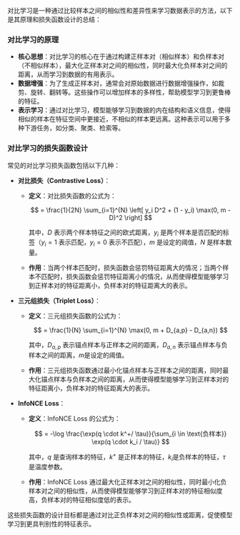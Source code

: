 对比学习是一种通过比较样本之间的相似性和差异性来学习数据表示的方法，以下是其原理和损失函数设计的总结：

### 对比学习的原理

- **核心思想**：对比学习的核心在于通过构建正样本对（相似样本）和负样本对（不相似样本），最大化正样本对之间的相似性，同时最大化负样本对之间的距离，从而学习到数据的有用表示。
- **数据增强**：为了生成正样本对，通常会对原始数据进行数据增强操作，如裁剪、旋转、翻转等。这些操作可以增加样本的多样性，帮助模型学习到更鲁棒的特征。
- **表示学习**：通过对比学习，模型能够学习到数据的内在结构和语义信息，使得相似的样本在特征空间中更接近，不相似的样本更远离。这种表示可以用于多种下游任务，如分类、聚类、检索等。

### 对比学习的损失函数设计

常见的对比学习损失函数包括以下几种：

- **对比损失（Contrastive Loss）**：
  - **定义**：对比损失函数的公式为：

    $$
    = \frac{1}{2N} \sum_{i=1}^{N} \left[ y_i D^2 + (1 - y_i) \max(0, m - D)^2 \right]
    $$

    其中，$D$ 表示两个样本特征之间的欧式距离，$y_i$ 是两个样本是否匹配的标签$（y_i=1$ 表示匹配，$y_i=0$ 表示不匹配），$m$ 是设定的阈值，$N$ 是样本数量。
  - **作用**：当两个样本匹配时，损失函数会惩罚特征距离大的情况；当两个样本不匹配时，损失函数会惩罚特征距离小的情况，从而使得模型能够学习到正样本对的特征距离小，负样本对的特征距离大的表示。
- **三元组损失（Triplet Loss）**：
  - **定义**：三元组损失函数的公式为：

    $$
    = \frac{1}{N} \sum_{i=1}^{N} \max(0, m + D_{a,p} - D_{a,n})
    $$

    其中，$D_{a,p}$ 表示锚点样本与正样本之间的距离，$D_{a,n}$ 表示锚点样本与负样本之间的距离，$m$是设定的阈值。
  - **作用**：三元组损失函数通过最小化锚点样本与正样本之间的距离，同时最大化锚点样本与负样本之间的距离，从而使得模型能够学习到正样本对的特征距离小，负样本对的特征距离大的表示。
- **InfoNCE Loss**：
  - **定义**：InfoNCE Loss 的公式为：

    $$
     = -\log \frac{\exp(q \cdot k^+/ \tau)}{\sum_{i \in \text{负样本}} \exp(q \cdot k_i / \tau)}
    $$

    其中，$q$ 是查询样本的特征，$k^+$ 是正样本的特征，$k_i$是负样本的特征，$\tau$ 是温度参数。
  - **作用**：InfoNCE Loss 通过最大化正样本对之间的相似性，同时最小化负样本对之间的相似性，从而使得模型能够学习到正样本对的特征相似度高，负样本对的特征相似度低的表示。

这些损失函数的设计目标都是通过对比正负样本对之间的相似性或距离，促使模型学习到更具判别性的特征表示。
